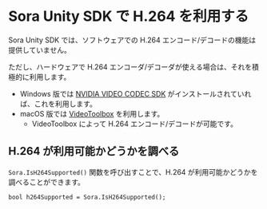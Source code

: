 # Sora Unity SDK で H.264 を利用する

Sora Unity SDK では、ソフトウェアでの H.264 エンコード/デコードの機能は提供していません。

ただし、ハードウェアで H.264 エンコーダ/デコーダが使える場合は、それを積極的に利用します。

- Windows 版では [NVIDIA VIDEO CODEC SDK](https://developer.nvidia.com/nvidia-video-codec-sdk) がインストールされていれば、これを利用します。
- macOS 版では [VideoToolbox](https://developer.apple.com/documentation/videotoolbox) を利用します。
  - VideoToolbox によって H.264 エンコード/デコードが可能です。

## H.264 が利用可能かどうかを調べる

`Sora.IsH264Supported()` 関数を呼び出すことで、H.264 が利用可能かどうかを調べることができます。

```
bool h264Supported = Sora.IsH264Supported();
```
